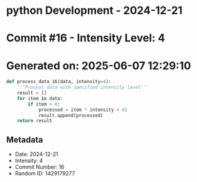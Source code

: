 ﻿# python Development - 2024-12-21
# Commit #16 - Intensity Level: 4
# Generated on: 2025-06-07 12:29:10
```python
def process_data_16(data, intensity=4):
    '''Process data with specified intensity level'''
    result = []
    for item in data:
        if item > 0:
            processed = item * intensity + 41
            result.append(processed)
    return result
```
## Metadata
- Date: 2024-12-21
- Intensity: 4
- Commit Number: 16
- Random ID: 1429179277
